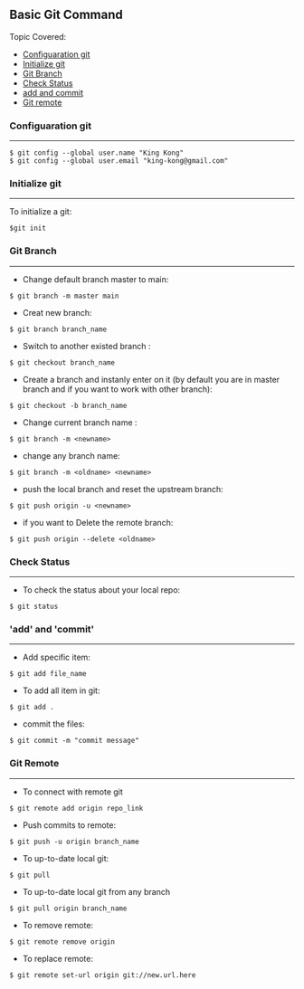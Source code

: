 ## Basic Git Command

Topic Covered: 

*  <a href = "https://github.com/Arif-Shahriar028/Git-Cheat-Sheet/blob/main/git-basic.md#configuaration-git"> Configuaration git </a>
*  <a href = "https://github.com/Arif-Shahriar028/Git-Cheat-Sheet/blob/main/git-basic.md#initialize-git"> Initialize git </a>
*  <a href = "https://github.com/Arif-Shahriar028/Git-Cheat-Sheet/blob/main/git-basic.md#git-branch"> Git Branch </a>
*  <a href = "https://github.com/Arif-Shahriar028/Git-Cheat-Sheet/blob/main/git-basic.md#check-status"> Check Status </a>
*  <a href = "https://github.com/Arif-Shahriar028/Git-Cheat-Sheet/blob/main/git-basic.md#add-and-commit"> add and commit </a>
*  <a href = "https://github.com/Arif-Shahriar028/Git-Cheat-Sheet/blob/main/git-basic.md#git-remote"> Git remote </a>



###  Configuaration git
---

```
$ git config --global user.name "King Kong"
$ git config --global user.email "king-kong@gmail.com"
```

### Initialize git
---

To initialize a git:
```
$git init
```

### Git Branch
---

* Change default branch master to main:
```
$ git branch -m master main
```

*  Creat new branch:
```
$ git branch branch_name
```

* Switch to another existed branch :
```
$ git checkout branch_name
```

* Create a branch and instanly enter on it (by default you are in master branch and if you want to work with other branch):
```
$ git checkout -b branch_name
```

* Change current branch name :
```
$ git branch -m <newname>
```

* change any branch name:
```
$ git branch -m <oldname> <newname> 
```

* push the local branch and reset the upstream branch:
```
$ git push origin -u <newname> 
```

* if you want to Delete the remote branch:
```
$ git push origin --delete <oldname>
```

### Check Status
---

* To check the status about your local repo:
```
$ git status
```

### 'add' and 'commit'
---

* Add specific item:
```
$ git add file_name
```

* To add all item in git:    
```
$ git add .
```

* commit the files:

```
$ git commit -m "commit message"
```

### Git Remote
---

* To connect with remote git
```
$ git remote add origin repo_link
```

* Push commits to remote:
```
$ git push -u origin branch_name
```

* To up-to-date local git:
```
$ git pull
```

* To up-to-date local git from any branch
```
$ git pull origin branch_name
```

* To remove remote:
```
$ git remote remove origin
```

* To replace remote: 
```
$ git remote set-url origin git://new.url.here
```
